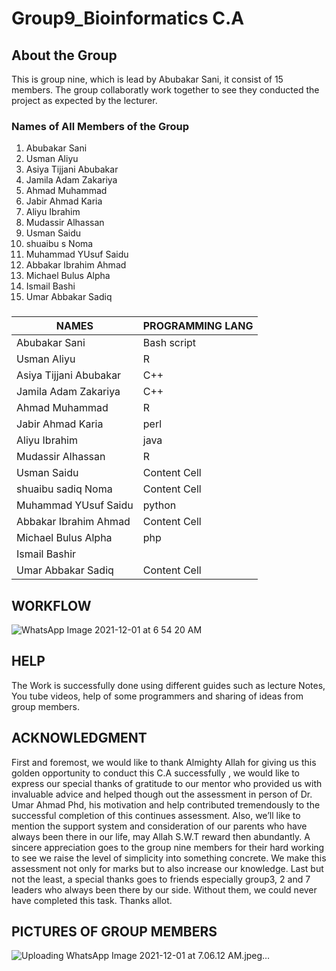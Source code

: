 # Group9_Bioinformatics C.A





## About the Group 
This is group nine, which is lead by Abubakar Sani, it consist of 15 members. 
The group collaboratly work together to see they conducted the project as expected by the lecturer.







### Names of All Members of the Group

1. Abubakar Sani
2. Usman Aliyu
3. Asiya Tijjani Abubakar
4. Jamila Adam Zakariya
5. Ahmad Muhammad
6. Jabir Ahmad Karia
7. Aliyu Ibrahim
8. Mudassir Alhassan
9. Usman Saidu
10. shuaibu s Noma
11. Muhammad YUsuf Saidu
12. Abbakar Ibrahim Ahmad
13. Michael Bulus Alpha
14. Ismail Bashi
15. Umar Abbakar Sadiq




###            

| NAMES                  |PROGRAMMING LANG|
| ---------------------- | -------------  |
| Abubakar Sani          | Bash  script|
| Usman Aliyu            | R           |
| Asiya Tijjani Abubakar |C++   |
| Jamila Adam Zakariya    | C++  |
| Ahmad Muhammad          | R  |
|Jabir Ahmad Karia        | perl  |
| Aliyu Ibrahim           | java  |
| Mudassir Alhassan       | R  |
|  Usman Saidu            | Content Cell  |
| shuaibu sadiq Noma      | Content Cell  |
| Muhammad YUsuf Saidu    | python |
| Abbakar Ibrahim Ahmad   | Content Cell  |
| Michael Bulus Alpha     | php |
| Ismail Bashir            |   |
| Umar Abbakar Sadiq      | Content Cell  |




## WORKFLOW



![WhatsApp Image 2021-12-01 at 6 54 20 AM](https://user-images.githubusercontent.com/95075715/144183999-8bf6ddba-b669-450e-9b5e-aa59862a9db6.jpeg)

## HELP

The Work is successfully done using different guides such as lecture Notes, You tube videos, help of some programmers and sharing of ideas from group members.


## ACKNOWLEDGMENT
First and foremost,  we would like to thank Almighty Allah for giving us this golden opportunity to conduct this C.A successfully , we would like to express our special thanks of gratitude to our mentor who provided us with invaluable advice and helped though out the assessment in person of Dr. Umar Ahmad Phd, his motivation and help contributed tremendously to the successful completion of this continues assessment.
Also, we’ll like to mention the support system and consideration of our parents who have always been there in our life, may Allah S.W.T reward then abundantly.
A sincere appreciation goes to the group nine members for their hard working to see we raise the level of simplicity into something concrete.
We make this assessment not only for marks but to also increase our knowledge.
Last but not the least, a special thanks goes to friends especially group3, 2 and 7 leaders who always been there by our side.
Without them, we could never have completed this task.
Thanks allot.



## PICTURES OF GROUP MEMBERS




![Uploading WhatsApp Image 2021-12-01 at 7.06.12 AM.jpeg…]()







